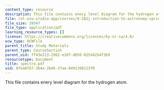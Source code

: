 ```yaml
---
content_type: resource
description: This file contains enery level diagram for the hydrogen atom.
file: /ol-ocw-studio-app/courses/8-282j-introduction-to-astronomy-spring-2006/0fea07673b4a2b4b37ae0491398123f0_spectro.pdf
file_size: 39347
file_type: application/pdf
learning_resource_types: []
license: https://creativecommons.org/licenses/by-nc-sa/4.0/
ocw_type: OCWFile
parent_title: Study Materials
parent_type: CourseSection
parent_uid: ff43e213-2962-e107-d856-025d4254f3b9
resourcetype: Document
title: spectro.pdf
uid: 0fea0767-3b4a-2b4b-37ae-0491398123f0
---
```

This file contains enery level diagram for the hydrogen atom.